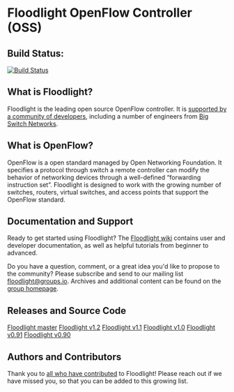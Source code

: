 Floodlight OpenFlow Controller (OSS)
====================================

Build Status:
-------------

[![Build Status](https://travis-ci.org/floodlight/floodlight.svg?branch=master)](https://travis-ci.org/floodlight/floodlight)

What is Floodlight?
-------------------

Floodlight is the leading open source OpenFlow controller. It is [supported by a community of developers](https://floodlight.atlassian.net/wiki/display/floodlightcontroller/Authors+and+Contributors), including a number of engineers from [Big Switch Networks](http://www.bigswitch.com/).

What is OpenFlow?
-----------------

OpenFlow is a open standard managed by Open Networking Foundation. It specifies a protocol through switch a remote controller can modify the behavior of networking devices through a well-defined “forwarding instruction set”. Floodlight is designed to work with the growing number of switches, routers, virtual switches, and access points that support the OpenFlow standard.

Documentation and Support
-------------------------

Ready to get started using Floodlight? The [Floodlight wiki](https://floodlight.atlassian.net/wiki/spaces/floodlightcontroller/overview) contains user and developer documentation, as well as helpful tutorials from beginner to advanced.

Do you have a question, comment, or a great idea you'd like to propose to the community? Please subscribe and send to our mailing list [floodlight@groups.io](mailto:floodlight@groups.io). Archives and additional content can be found on the [group homepage](https://groups.io/g/floodlight).

Releases and Source Code
------------------------

[Floodlight master](http://github.com/floodlight/floodlight)
[Floodlight v1.2](http://github.com/floodlight/floodlight/tree/v1.2)
[Floodlight v1.1](http://github.com/floodlight/floodlight/tree/v1.1)
[Floodlight v1.0](http://github.com/floodlight/floodlight/tree/v1.0)
[Floodlight v0.91](http://github.com/floodlight/floodlight/tree/v0.91)
[Floodlight v0.90](http://github.com/floodlight/floodlight/tree/v0.90)

Authors and Contributors
------------------------

Thank you to [all who have contributed](https://floodlight.atlassian.net/wiki/display/floodlightcontroller/Authors+and+Contributors) to Floodlight! Please reach out if we have missed you, so that you can be added to this growing list.

